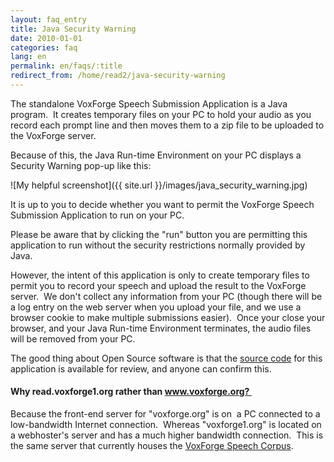 ```yaml
---
layout: faq_entry
title: Java Security Warning
date: 2010-01-01
categories: faq
lang: en
permalink: en/faqs/:title
redirect_from: /home/read2/java-security-warning
---
```


The standalone VoxForge Speech Submission Application is a Java program.  It 
creates temporary files on your PC to hold your audio as you record each prompt 
line and then moves them to a zip file to be uploaded to the VoxForge server. 

Because of this, the Java Run-time Environment on your PC displays a Security 
Warning pop-up like this:

![My helpful screenshot]({{ site.url }}/images/java_security_warning.jpg)

It is up to you to decide whether you want to permit the VoxForge Speech 
Submission Application to run on your PC. 

Please be aware that by clicking the "run" button you are permitting this 
application to run without the security restrictions normally provided by Java.

However, the intent of this application is only to create temporary files 
to permit you to record your speech and upload the result to the VoxForge 
server.  We don't collect any information from your PC (though there will be a 
log entry on the web server when you upload your file, and we use a browser 
cookie to make multiple submissions easier).  Once your close your browser, 
and your Java Run-time Environment terminates, the audio files will be 
removed from your PC. 

The good thing about Open Source software is that the [source code] for this 
application is available for review, and anyone can confirm this.

#### Why read.voxforge1.org rather than www.voxforge.org? 

Because the front-end server for "voxforge.org" is on  a PC connected to a 
low-bandwidth Internet connection.  Whereas "voxforge1.org" is located on a 
webhoster's server and has a much higher bandwidth connection.  This is the 
same server that currently houses the [VoxForge Speech Corpus].

[Java Applet]: /home/docs/faq/faq/what-is-a-java-applet
[source code]: http://www.dev.voxforge.org/projects/Main/browser/Trunk/SpeechSubmission/VFSpeechSubmission/java/src/speechrecorder
[VoxForge Speech Corpus]: http://www.repository.voxforge1.org/downloads/SpeechCorpus/Trunk/

